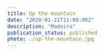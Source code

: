 ```yaml
---
title: Up the mountain
date: "2020-01-21T11:00:00Z"
description: "Madeira"
publication_status: published
photo: ./up-the-mountain.jpg
---
```


